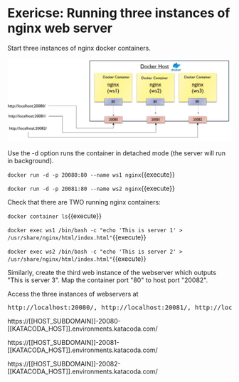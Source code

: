 <h1>Exericse: Running three instances of nginx web server</h1>
Start three instances of nginx docker containers. 

![nginx instances](./assets/nginx.jpg)

Use the -d option runs the container in detached mode (the server will run in background).

`docker run -d -p 20080:80 --name ws1 nginx`{{execute}}

`docker run -d -p 20081:80 --name ws2 nginx`{{execute}}


Check that there are TWO running nginx containers:

`docker container ls`{{execute}}

`docker exec ws1 /bin/bash -c "echo 'This is server 1' > /usr/share/nginx/html/index.html"`{{execute}}

`docker exec ws2 /bin/bash -c "echo 'This is server 2' > /usr/share/nginx/html/index.html"`{{execute}}

Similarly, create the third web instance of the webserver  which outputs "This is server 3". Map the container port "80" to host port "20082".

Access the three instances of webservers at
<pre>http://localhost:20080/, http://localhost:20081/, http://localhost:20082/</pre>

https://[[HOST_SUBDOMAIN]]-20080-[[KATACODA_HOST]].environments.katacoda.com/

https://[[HOST_SUBDOMAIN]]-20081-[[KATACODA_HOST]].environments.katacoda.com/

https://[[HOST_SUBDOMAIN]]-20082-[[KATACODA_HOST]].environments.katacoda.com/



